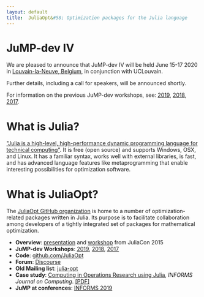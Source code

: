 ```yaml
---
layout: default
title:  JuliaOpt&#58; Optimization packages for the Julia language
---
```


# JuMP-dev IV

We are pleased to announce that JuMP-dev IV will be held June 15-17 2020 in [Louvain-la-Neuve, Belgium](https://goo.gl/maps/fyxqevrKn76nvhwq9), in conjunction with UCLouvain.

Further details, including a call for speakers, will be announced shortly.

For information on the previous JuMP-dev workshops, see: [2019](meetings/santiago2019/), [2018](meetings/bordeaux2018/), [2017](meetings/mit2017/).

# What is Julia?
["Julia is a high-level, high-performance dynamic programming language for technical computing"](http://julialang.org). It is free (open source) and supports Windows, OSX, and Linux. It has a familiar syntax, works well with external libraries, is fast, and has advanced language features like metaprogramming that enable interesting possibilities for optimization software.

# What is JuliaOpt?
The [JuliaOpt GitHub organization](https://github.com/JuliaOpt) is home to a number of optimization-related packages written in Julia. Its purpose is to facilitate collaboration among developers of a tightly integrated set of packages for mathematical optimization.

- **Overview**: [presentation](https://www.youtube.com/watch?v=7LNeR299q88) and [workshop](https://www.youtube.com/watch?v=nnL7yLMVu6c) from JuliaCon 2015
- **JuMP-dev Workshops**: [2019](meetings/santiago2019/), [2018](meetings/bordeaux2018/), [2017](meetings/mit2017/)
- **Code**: [github.com/JuliaOpt](http://github.com/JuliaOpt)
- **Forum**: [Discourse](https://discourse.julialang.org/c/domain/opt)
- **Old Mailing list**: [julia-opt](https://groups.google.com/forum/#!forum/julia-opt)
- **Case study**: [Computing in Operations Research using Julia](http://dx.doi.org/10.1287/ijoc.2014.0623), *INFORMS Journal on Computing*. [[PDF]](http://arxiv.org/abs/1312.1431)
- **JuMP at conferences**: [INFORMS 2019](conferences/informs_2019)
<br><br>
